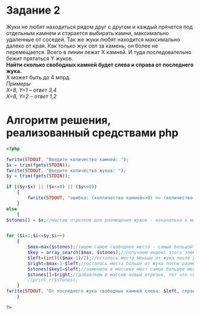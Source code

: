 # Задание 2

Жуки не любят находиться рядом друг с другом и каждый прячется под отдельным камнем и старается выбирать камни, максимально удаленные от соседей. Так же жуки любят находится максимально далеко от края. Как только жук сел за камень, он более не перемещается. Всего в линии лежат X камней. И туда последовательно бежит прятаться Y жуков.  
**Найти сколько свободных камней будет слева и справа от последнего жука.**  
X может быть до 4 млрд.  
*Примеры  
X=8, Y=1 – ответ 3,4  
X=8, Y=2 – ответ 1,2*

# Алгоритм решения, реализованный средствами php

```php
<?php

fwrite(STDOUT, "Введите количество камней: ");
$x = trim(fgets(STDIN));
fwrite(STDOUT, "Введите количество жуков: ");
$y = trim(fgets(STDIN));

if (($y>$x) || ($x<=0) || ($y<=0))
	{
		fwrite(STDOUT, "ошибка: (колличество камней<>0) >= (количество жуков<>0)" . PHP_EOL);
	}
else
	{
$stones[] = $x;//массив отрезков для размещения жуков - изначально в массиве 1 отрезок - все камни


for ($i=1;$i<=$y;$i++)
	{
		$max=max($stones);//ищем самое свободное место - самый большой отрезок подальше от соседей и края
		$key = array_search($max, $stones);//получаем индекс этого элемента массива
		$left=(int)(($max-1)/2);//осталось места меньше от жука после размещения и деления отрезка пополам
		$right=$max-1-$left;//осталось места больше от жука после размещения и деления пополам
		$stones[$key]=$left;//заменили в массиве мест самое большое место на левый отрезок		
		$stones[]=$right;//добавляем в массив новый отрезок, тот что справаот последнего жука
		//print_r($stones);
	}
fwrite(STDOUT, "От последнего жука свободных камней слева: $left, справа: $right" . PHP_EOL);
	}

?>
```
